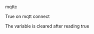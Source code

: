 <span style='color:var(--vscode-symbolIcon-methodForeground);'>mqttc</span>  

True on mqtt connect

The variable is cleared after reading true